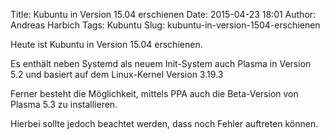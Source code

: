 Title: Kubuntu in Version 15.04 erschienen
Date: 2015-04-23 18:01
Author: Andreas Harbich
Tags: Kubuntu
Slug: kubuntu-in-version-1504-erschienen

Heute ist Kubuntu in Version 15.04 erschienen.


Es enthält neben Systemd als neuem Init-System auch Plasma in Version
5.2 und basiert auf dem Linux-Kernel Version 3.19.3


Ferner besteht die Möglichkeit, mittels PPA auch die Beta-Version von
Plasma 5.3 zu installieren.


Hierbei sollte jedoch beachtet werden, dass noch Fehler auftreten
können.



